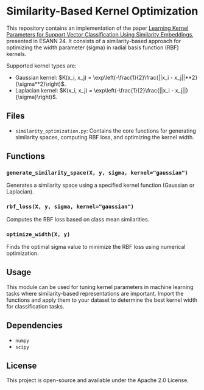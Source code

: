 # Similarity-Based Kernel Optimization

This repository contains an implementation of the paper [Learning Kernel Parameters for Support Vector Classification Using Similarity Embeddings](https://www.esann.org/sites/default/files/proceedings/2024/ES2024-90.pdf), presented in ESANN 24. It consists of a similarity-based approach for optimizing the width parameter (sigma) in radial basis function (RBF) kernels.

Supported kernel types are:
- Gaussian kernel: $K(x_i, x_j) = \exp\left(-\frac{1}{2}\frac{||x_i - x_j||**2}{\sigma**2}\right)$.
- Laplacian kernel: $K(x_i, x_j) = \exp\left(-\frac{1}{2}\frac{||x_i - x_j||}{\sigma}\right)$.

## Files

- `similarity_optimization.py`: Contains the core functions for generating similarity spaces, computing RBF loss, and optimizing the kernel width.

## Functions

### `generate_similarity_space(X, y, sigma, kernel="gaussian")`

Generates a similarity space using a specified kernel function (Gaussian or Laplacian).

### `rbf_loss(X, y, sigma, kernel="gaussian")`

Computes the RBF loss based on class mean similarities.

### `optimize_width(X, y)`

Finds the optimal sigma value to minimize the RBF loss using numerical optimization.

## Usage

This module can be used for tuning kernel parameters in machine learning tasks where similarity-based representations are important. Import the functions and apply them to your dataset to determine the best kernel width for classification tasks.

## Dependencies

- `numpy`
- `scipy`

## License

This project is open-source and available under the Apache 2.0 License.
